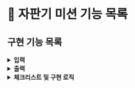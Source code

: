 # :pushpin: 자판기 미션 기능 목록

## 구현 기능 목록
<details>
<summary><b>입력</b></summary>
<div markdown="1">

- [x] 자판기가 보유하고 있는 금액을 입력받기.
> - **예외처리**
> - [x] 10원 단위로 나눠 떨어지지 않을 경우 -> Validator
> - [x] 문자 입력시 -> Util
> - [x] 보유하고 있는 금액으로 동전 무작위 생산. -> VendingMachine
> - [x] 지폐를 잔돈으로 반환하는 경우는 없다고 가정한다.

- [x] 상품명과 가격, 수량을 입력 받는다.
> - [x] 상품명, 가격, 수량은 쉼표로, 개별 상품은 대괄호`[]`로 묶어 세미콜론`;`으로 구분한다.
> - [x] 상품 가격은 100원부터 시작하며, 10원으로 나누어떨어져야 한다.
> - [x] 아래와 같은 형식을 참고한다.
```
[콜라,1500,20];[사이다,1000,10]
```

</div>
</details>

<details>
<summary><b>출력</b></summary>
<div markdown="1">

- [x] 자판기가 보유한 동전을 출력한다.
> - [x] 아래와 같은 형식을 지킨다.
```
500원 - 0개
100원 - 4개
50원 - 1개
10원 - 0개
```
 - [ ] 잔돈은 반환된 동전만 출력한다.
> - [ ] 잔돈을 반환할 수 없는 경우 잔돈으로 반환할 수 있는 금액만 반환한다
> - [ ] 잔돈을 돌려줄 때 현재 보유한 최소 개수의 동전으로 잔돈을 돌려준다.
> - [ ] 남은 금액이 상품의 최저 가격보다 적거나, 모든 상품이 소진된 경우 바로 잔돈을 돌려준다.
> - [ ] 아래와 같은 형식으로 출력한다.
 ```
100원 - 4개
50원 - 1개
```
- [ ] 예외 상황 시 "[ERROR]"로 시작하는 에러 문구로 시작하는 에러 문구 출력

- [ ] 남은 금액이 상품의 최저 가격보다 적거나, 모든 상품이 소진된 경우 바로 잔돈을 돌려준다.

</div>
</details>

<details> 
<summary><b>체크리스트 및 구현 로직</b></summary>
<div markdown="1">

- [ ] Coin 클래스 활용해 구현한다.

</div>
</details>